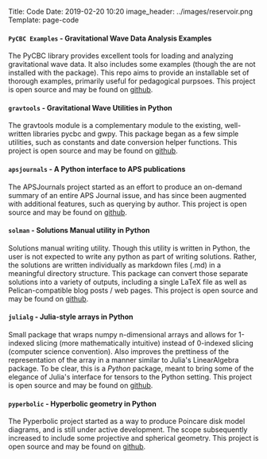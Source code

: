 Title: Code
Date: 2019-02-20 10:20
image_header: ../images/reservoir.png
Template: page-code


#### `PyCBC Examples` - Gravitational Wave Data Analysis Examples
The PyCBC library provides excellent tools for loading and analyzing gravitational 
wave data. It also includes some examples (though the are not installed with the package). 
This repo aims to provide an installable set of thorough examples, primarily useful for 
pedagogical purpsoes. This project is open source and may be found on [github](https://github.com/JWKennington/pycbc-examples).


#### `gravtools` - Gravitational Wave Utilities in Python
The gravtools module is a complementary module to the existing, well-written libraries 
pycbc and gwpy. This package began as a few simple utilities, such as constants and date 
conversion helper functions. This project is open source and may be found on [github](https://github.com/JWKennington/gravtools).


#### `apsjournals` - A Python interface to APS publications
The APSJournals project started as an effort to produce an on-demand summary of an entire APS Journal issue, 
and has since been augmented with additional features, such as querying by author. This project is open
source and may be found on [github](https://github.com/JWKennington/apsjournals).


#### `solman` - Solutions Manual utility in Python
Solutions manual writing utility. Though this utility is written in Python, the user is not expected to write 
any python as part of writing solutions. Rather, the solutions are written individually as markdown files (.md) 
in a meaningful directory structure. This package can convert those separate solutions into a variety of outputs, 
including a single LaTeX file as well as Pelican-compatible blog posts / web pages. 
This project is open source and may be found on [github](https://github.com/JWKennington/solman).


#### `julialg` - Julia-style arrays in Python
Small package that wraps numpy n-dimensional arrays and allows for 1-indexed slicing (more mathematically 
intuitive) instead of 0-indexed slicing (computer science convention). Also improves the prettiness of the 
representation of the array in a manner similar to Julia's LinearAlgebra package. To be clear, this is a _Python_
package, meant to bring some of the elegance of Julia's interface for tensors to the Python setting.
This project is open source and may be found on [github](https://github.com/JWKennington/julialg).


#### `pyperbolic` - Hyperbolic geometry in Python
The Pyperbolic project started as a way to produce Poincare disk model diagrams, and is still under
active development. The scope subsequently increased to include some projective and spherical geometry. 
This project is open source and may be found on [github](https://github.com/JWKennington/pyperbolic).


<!---
#### Contributions to Open Source Projects
The below items listed are projects that existed prior to my involvement, that I have assisted to varying degress.


##### `astropy` 
- I've commited several bug fixes to this project

##### `xarray`
- Added the ability to handle duplicate dimension names
-->


<br>
